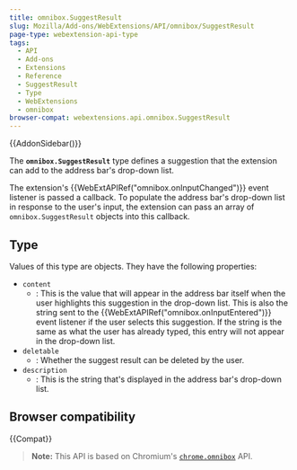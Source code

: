 ```yaml
---
title: omnibox.SuggestResult
slug: Mozilla/Add-ons/WebExtensions/API/omnibox/SuggestResult
page-type: webextension-api-type
tags:
  - API
  - Add-ons
  - Extensions
  - Reference
  - SuggestResult
  - Type
  - WebExtensions
  - omnibox
browser-compat: webextensions.api.omnibox.SuggestResult
---
```


{{AddonSidebar()}}

The **`omnibox.SuggestResult`** type defines a suggestion that the extension can add to the address bar's drop-down list.

The extension's {{WebExtAPIRef("omnibox.onInputChanged")}} event listener is passed a callback. To populate the address bar's drop-down list in response to the user's input, the extension can pass an array of `omnibox.SuggestResult` objects into this callback.

## Type

Values of this type are objects. They have the following properties:

- `content`
  - : This is the value that will appear in the address bar itself when the user highlights this suggestion in the drop-down list. This is also the string sent to the {{WebExtAPIRef("omnibox.onInputEntered")}} event listener if the user selects this suggestion. If the string is the same as what the user has already typed, this entry will not appear in the drop-down list.
- `deletable`
  - : Whether the suggest result can be deleted by the user.
- `description`
  - : This is the string that's displayed in the address bar's drop-down list.

## Browser compatibility

{{Compat}}

> **Note:** This API is based on Chromium's [`chrome.omnibox`](https://developer.chrome.com/docs/extensions/reference/omnibox/) API.
